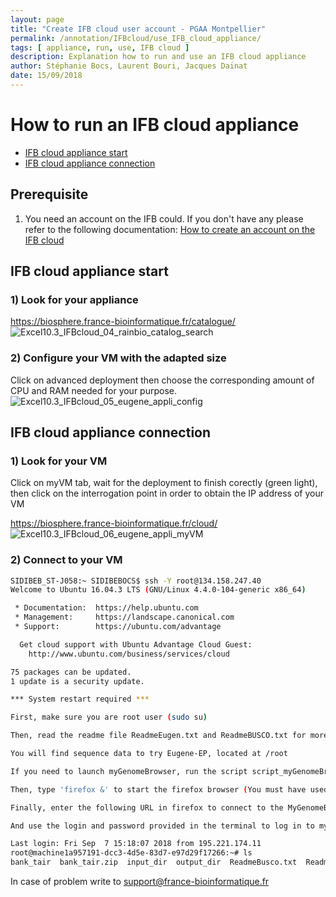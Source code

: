 ```yaml
---
layout: page
title: "Create IFB cloud user account - PGAA Montpellier"
permalink: /annotation/IFBcloud/use_IFB_cloud_appliance/
tags: [ appliance, run, use, IFB cloud ]
description: Explanation how to run and use an IFB cloud appliance
author: Stéphanie Bocs, Laurent Bouri, Jacques Dainat
date: 15/09/2018
---
```


# How to run an IFB cloud appliance

<!-- TOC depthFrom:2 depthTo:2 withLinks:1 updateOnSave:1 orderedList:0 -->

- [IFB cloud appliance start](#ifb-cloud-appliance-start)
- [IFB cloud appliance connection](#ifb-cloud-appliance-connection)

<!-- /TOC -->

## Prerequisite

1. You need an account on the IFB could. If you don't have any please refer to the following documentation:
[How to create an account on the IFB cloud](create_IFB_cloud_user_account)

## IFB cloud appliance start

### 1) Look for your appliance

https://biosphere.france-bioinformatique.fr/catalogue/
![Excel10.3_IFBcloud_04_rainbio_catalog_search](https://gitlab.southgreen.fr/excelerate/southgreen10.3/uploads/6c474336f757d0f24397977ba2198052/Excel10.3_IFBcloud_04_rainbio_catalog_search.png)

### 2) Configure your VM with the adapted size

Click on advanced deployment then choose the corresponding amount of CPU and RAM needed for your purpose.
![Excel10.3_IFBcloud_05_eugene_appli_config](https://gitlab.southgreen.fr/excelerate/southgreen10.3/uploads/b5c83c88a60da4fd8faf0bf6a2fc025c/Excel10.3_IFBcloud_05_eugene_appli_config.png)


## IFB cloud appliance connection

### 1) Look for your VM

Click on myVM tab, wait for the deployment to finish corectly (green light), then click on the interrogation point in order to obtain the IP address of your VM 

https://biosphere.france-bioinformatique.fr/cloud/
![Excel10.3_IFBcloud_06_eugene_appli_myVM](https://gitlab.southgreen.fr/excelerate/southgreen10.3/uploads/5924afd5ad276f9437c5029cabcb1d0f/Excel10.3_IFBcloud_06_eugene_appli_myVM.png)

### 2) Connect to your VM
```bash
SIDIBEB_ST-J058:~ SIDIBEBOCS$ ssh -Y root@134.158.247.40
Welcome to Ubuntu 16.04.3 LTS (GNU/Linux 4.4.0-104-generic x86_64)

 * Documentation:  https://help.ubuntu.com
 * Management:     https://landscape.canonical.com
 * Support:        https://ubuntu.com/advantage

  Get cloud support with Ubuntu Advantage Cloud Guest:
    http://www.ubuntu.com/business/services/cloud

75 packages can be updated.
1 update is a security update.

*** System restart required ***

First, make sure you are root user (sudo su)

Then, read the readme file ReadmeEugen.txt and ReadmeBUSCO.txt for more details on running eugen-EP and BUSCO (/root)

You will find sequence data to try Eugene-EP, located at /root

If you need to launch myGenomeBrowser, run the script script_myGenomeBrowser.sh (/root) (login/password generated)

Then, type 'firefox &' to start the firefox browser (You must have used the -XY arguments in your ssh connection)

Finally, enter the following URL in firefox to connect to the MyGenomeBrowser portal: http://localhost/myGenomeBrowser

And use the login and password provided in the terminal to log in to myGenomeBrowser

Last login: Fri Sep  7 15:18:07 2018 from 195.221.174.11
root@machine1a957191-dcc3-4d5e-83d7-e97d29f17266:~# ls
bank_tair  bank_tair.zip  input_dir  output_dir  ReadmeBusco.txt  ReadmeEugen.txt  script_myGenomeBrowser.sh  work_dir
```
In case of problem write to support@france-bioinformatique.fr
